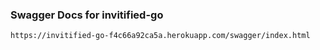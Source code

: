 ### Swagger Docs for invitified-go

```
https://invitified-go-f4c66a92ca5a.herokuapp.com/swagger/index.html
```